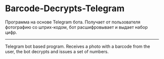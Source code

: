 # Barcode-Decrypts-Telegram
Программа на основе Telegram бота. Получает от пользователя фотографию со штрих-кодом, бот расшифровывает и выдает набор цифр.
***
Telegram bot based program. Receives a photo with a barcode from the user, the bot decrypts and issues a set of numbers.
